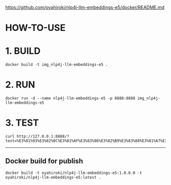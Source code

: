 https://github.com/oyahiroki/nlp4j-llm-embeddings-e5/docker/README.md

# HOW-TO-USE

# 1. BUILD

```
docker build -t img_nlp4j-llm-embeddings-e5 .
```

# 2. RUN

```
docker run -d --name nlp4j-llm-embeddings-e5 -p 8888:8888 img_nlp4j-llm-embeddings-e5
```

# 3. TEST

```
curl http://127.0.0.1:8888/?text=%E3%81%93%E3%82%8C%E3%81%AF%E3%83%86%E3%82%B9%E3%83%88%E3%81%A7%E3%81%99%E3%80%82
```

---

## Docker build for publish

```
docker build -t oyahiroki/nlp4j-llm-embeddings-e5:1.0.0.0 -t oyahiroki/nlp4j-llm-embeddings-e5:latest .
```

